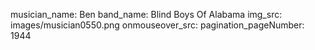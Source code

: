 musician_name: Ben
band_name: Blind Boys Of Alabama
img_src: images/musician0550.png
onmouseover_src: 
pagination_pageNumber: 1944